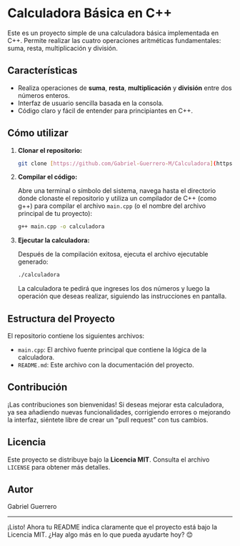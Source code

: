 # Calculadora Básica en C++

Este es un proyecto simple de una calculadora básica implementada en C++. Permite realizar las cuatro operaciones aritméticas fundamentales: suma, resta, multiplicación y división.

## Características

* Realiza operaciones de **suma**, **resta**, **multiplicación** y **división** entre dos números enteros.
* Interfaz de usuario sencilla basada en la consola.
* Código claro y fácil de entender para principiantes en C++.

## Cómo utilizar

1.  **Clonar el repositorio:**

    ```bash
    git clone [https://github.com/Gabriel-Guerrero-M/Calculadora](https://github.com/Gabriel-Guerrero-M/Calculadora)
    ```

2.  **Compilar el código:**

    Abre una terminal o símbolo del sistema, navega hasta el directorio donde clonaste el repositorio y utiliza un compilador de C++ (como g++) para compilar el archivo `main.cpp` (o el nombre del archivo principal de tu proyecto):

    ```bash
    g++ main.cpp -o calculadora
    ```

3.  **Ejecutar la calculadora:**

    Después de la compilación exitosa, ejecuta el archivo ejecutable generado:

    ```bash
    ./calculadora
    ```

    La calculadora te pedirá que ingreses los dos números y luego la operación que deseas realizar, siguiendo las instrucciones en pantalla.

## Estructura del Proyecto

El repositorio contiene los siguientes archivos:

* `main.cpp`: El archivo fuente principal que contiene la lógica de la calculadora.
* `README.md`: Este archivo con la documentación del proyecto.

## Contribución

¡Las contribuciones son bienvenidas! Si deseas mejorar esta calculadora, ya sea añadiendo nuevas funcionalidades, corrigiendo errores o mejorando la interfaz, siéntete libre de crear un "pull request" con tus cambios.

## Licencia

Este proyecto se distribuye bajo la **Licencia MIT**. Consulta el archivo `LICENSE` para obtener más detalles.

## Autor

Gabriel Guerrero

---

¡Listo! Ahora tu README indica claramente que el proyecto está bajo la Licencia MIT. ¿Hay algo más en lo que pueda ayudarte hoy? 😊
